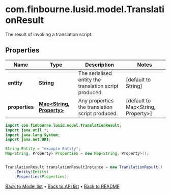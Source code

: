 # com.finbourne.lusid.model.TranslationResult
The result of invoking a translation script.

## Properties

Name | Type | Description | Notes
------------ | ------------- | ------------- | -------------
**entity** | **String** | The serialised entity the translation script produced. | [default to String]
**properties** | [**Map&lt;String, Property&gt;**](Property.md) | Any properties the translation script produced. | [default to Map<String, Property>]

```java
import com.finbourne.lusid.model.TranslationResult;
import java.util.*;
import java.lang.System;
import java.net.URI;

String Entity = "example Entity";
Map<String, Property> Properties = new Map<String, Property>();


TranslationResult translationResultInstance = new TranslationResult()
    .Entity(Entity)
    .Properties(Properties);
```


[Back to Model list](../README.md#documentation-for-models) &#8226; [Back to API list](../README.md#documentation-for-api-endpoints) &#8226; [Back to README](../README.md)
